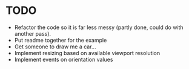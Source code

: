 # TODO

* Refactor the code so it is far less messy (partly done, could do with
another pass).
* Put readme together for the example
* Get someone to draw me a car...
* Implement resizing based on available viewport resolution
* Implement events on orientation values

